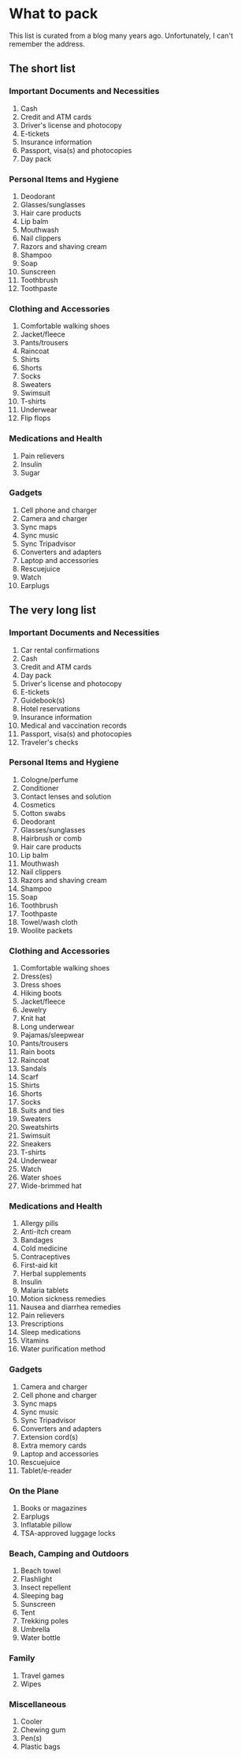 What to pack
============

This list is curated from a blog many years ago. Unfortunately, I can't
remember the address.

The short list
--------------

### Important Documents and Necessities

1.  Cash
2.  Credit and ATM cards
3.  Driver's license and photocopy
4.  E-tickets
5.  Insurance information
6.  Passport, visa(s) and photocopies
7.  Day pack

### Personal Items and Hygiene

1.  Deodorant
2.  Glasses/sunglasses
3.  Hair care products
4.  Lip balm
5.  Mouthwash
6.  Nail clippers
7.  Razors and shaving cream
8.  Shampoo
9.  Soap
10.  Sunscreen
11.  Toothbrush
12.  Toothpaste

### Clothing and Accessories

1.  Comfortable walking shoes
2.  Jacket/fleece
3.  Pants/trousers
4.  Raincoat
5.  Shirts
6.  Shorts
7.  Socks
8.  Sweaters
9.  Swimsuit
10.  T-shirts
11.  Underwear
12.  Flip flops

### Medications and Health

1.  Pain relievers
2.  Insulin
3.  Sugar

### Gadgets

1.  Cell phone and charger
2.  Camera and charger
3.  Sync maps
4.  Sync music
5.  Sync Tripadvisor
6.  Converters and adapters
7.  Laptop and accessories
8.  Rescuejuice
9.  Watch
10.  Earplugs

The very long list
------------------

### Important Documents and Necessities

1.   Car rental confirmations
2.   Cash
3.   Credit and ATM cards
4.   Day pack
5.   Driver's license and photocopy
6.   E-tickets
7.   Guidebook(s)
8.   Hotel reservations
9.   Insurance information
10.   Medical and vaccination records
11.   Passport, visa(s) and photocopies
12.   Traveler's checks

### Personal Items and Hygiene

1.   Cologne/perfume
2.   Conditioner
3.   Contact lenses and solution
4.   Cosmetics
5.   Cotton swabs
6.   Deodorant
7.   Glasses/sunglasses
8.   Hairbrush or comb
9.   Hair care products
10.   Lip balm
11.   Mouthwash
12.   Nail clippers
13.   Razors and shaving cream
14.   Shampoo
15.   Soap
16.   Toothbrush
17.   Toothpaste
18.   Towel/wash cloth
19.   Woolite packets

### Clothing and Accessories

1.   Comfortable walking shoes
2.   Dress(es)
3.   Dress shoes
4.   Hiking boots
5.   Jacket/fleece
6.   Jewelry
7.   Knit hat
8.   Long underwear
9.   Pajamas/sleepwear
10.   Pants/trousers
11.   Rain boots
12.   Raincoat
13.   Sandals
14.   Scarf
15.   Shirts
16.   Shorts
17.   Socks
18.   Suits and ties
19.   Sweaters
20.   Sweatshirts
21.   Swimsuit
22.   Sneakers
23.   T-shirts
24.   Underwear
25.   Watch
26.   Water shoes
27.   Wide-brimmed hat

### Medications and Health

1.   Allergy pills
2.   Anti-itch cream
3.   Bandages
4.   Cold medicine
5.   Contraceptives
6.   First-aid kit
7.   Herbal supplements
8.   Insulin
9.   Malaria tablets
10.   Motion sickness remedies
11.   Nausea and diarrhea remedies
12.   Pain relievers
13.   Prescriptions
14.   Sleep medications
15.   Vitamins
16.   Water purification method

### Gadgets

1.   Camera and charger
2.   Cell phone and charger
3.   Sync maps
4.   Sync music
5.   Sync Tripadvisor
6.   Converters and adapters
7.   Extension cord(s)
8.   Extra memory cards
9.   Laptop and accessories
10.   Rescuejuice
11.   Tablet/e-reader

### On the Plane

1.   Books or magazines
2.   Earplugs
3.   Inflatable pillow
4.   TSA-approved luggage locks

### Beach, Camping and Outdoors

1.   Beach towel
2.   Flashlight
3.   Insect repellent
4.   Sleeping bag
5.   Sunscreen
6.   Tent
7.   Trekking poles
8.   Umbrella
9.   Water bottle

### Family

1.   Travel games
2.   Wipes

### Miscellaneous

1.   Cooler
2.   Chewing gum
3.   Pen(s)
4.   Plastic bags
